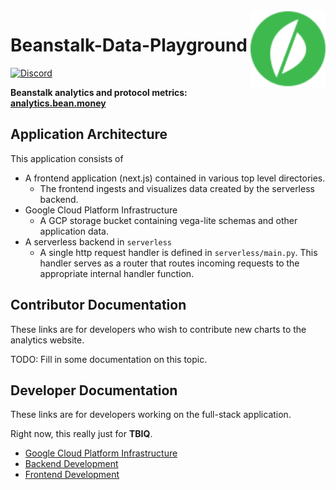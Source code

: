 <img src="public/bean-logo-circled.svg" alt="Beanstalk logo" align="right" width="120" />

# Beanstalk-Data-Playground

[![Discord][discord-badge]][discord-url]

[discord-badge]: https://img.shields.io/discord/880413392916054098?label=Beanstalk
[discord-url]: https://discord.gg/beanstalk

**Beanstalk analytics and protocol metrics: [analytics.bean.money](https://analytics.bean.money)**

## Application Architecture 

This application consists of
- A frontend application (next.js) contained in various top level directories.
  - The frontend ingests and visualizes data created by the serverless backend.
- Google Cloud Platform Infrastructure 
  - A GCP storage bucket containing vega-lite schemas and other application data.  
- A serverless backend in `serverless` 
  - A single http request handler is defined in `serverless/main.py`. This handler 
  serves as a router that routes incoming requests to the appropriate internal handler 
  function. 

## Contributor Documentation 

These links are for developers who wish to contribute new charts to the 
analytics website. 

TODO: Fill in some documentation on this topic. 

## Developer Documentation 

These links are for developers working on the full-stack application.

Right now, this really just for **TBIQ**. 

- [Google Cloud Platform Infrastructure](./setup-cloud-infra)
- [Backend Development](./dev-backend.md)
- [Frontend Development](./dev-frontend.md)